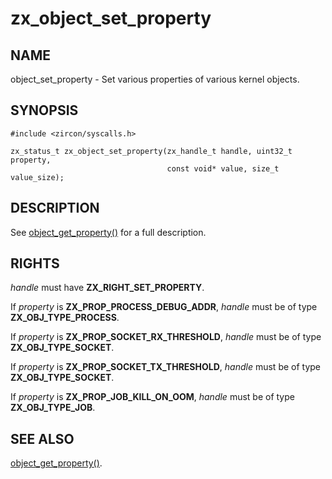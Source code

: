 # zx_object_set_property

## NAME

object_set_property - Set various properties of various kernel objects.

## SYNOPSIS

```
#include <zircon/syscalls.h>

zx_status_t zx_object_set_property(zx_handle_t handle, uint32_t property,
                                   const void* value, size_t value_size);

```

## DESCRIPTION

See [object_get_property()](object_get_property.md) for a full description.

## RIGHTS

<!-- Updated by scripts/update-docs-from-abigen, do not edit this section manually. -->

*handle* must have **ZX_RIGHT_SET_PROPERTY**.

If *property* is **ZX_PROP_PROCESS_DEBUG_ADDR**, *handle* must be of type **ZX_OBJ_TYPE_PROCESS**.

If *property* is **ZX_PROP_SOCKET_RX_THRESHOLD**, *handle* must be of type **ZX_OBJ_TYPE_SOCKET**.

If *property* is **ZX_PROP_SOCKET_TX_THRESHOLD**, *handle* must be of type **ZX_OBJ_TYPE_SOCKET**.

If *property* is **ZX_PROP_JOB_KILL_ON_OOM**, *handle* must be of type **ZX_OBJ_TYPE_JOB**.

## SEE ALSO

[object_get_property()](object_get_property.md).
